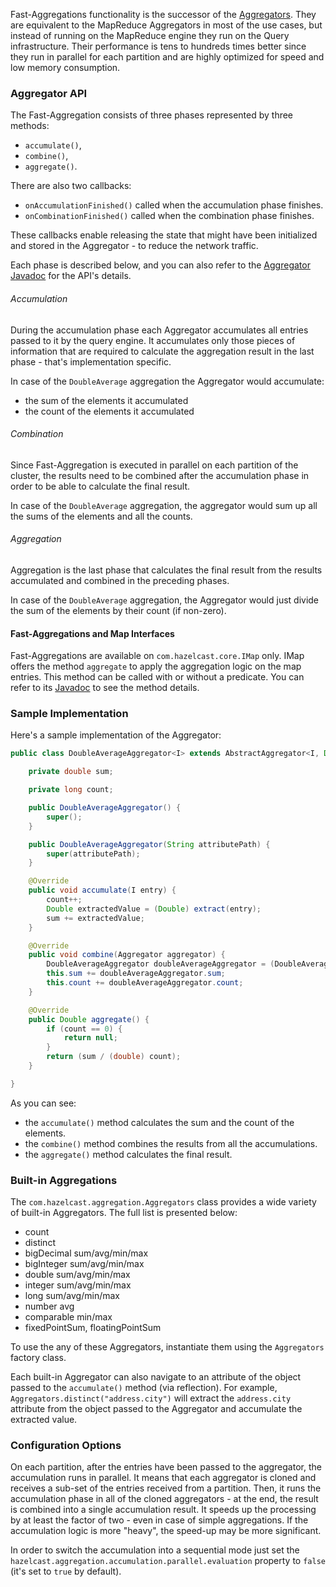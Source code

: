 
Fast-Aggregations functionality is the successor of the [Aggregators](/500_Aggregators).
They are equivalent to the MapReduce Aggregators in most of the use cases, but instead of running on the MapReduce engine they run on the Query infrastructure.
Their performance is tens to hundreds times better since they run in parallel for each partition and are highly optimized for speed and low memory consumption.

### Aggregator API



The Fast-Aggregation consists of three phases represented by three methods:

- `accumulate()`,
- `combine()`,
- `aggregate()`.

There are also two callbacks:

- `onAccumulationFinished()` called when the accumulation phase finishes.
- `onCombinationFinished()` called when the combination phase finishes.

These callbacks enable releasing the state that might have been initialized and stored in the Aggregator - to reduce the network traffic.

Each phase is described below, and you can also refer to the [Aggregator Javadoc](http://docs.hazelcast.org/docs/latest/javadoc/com/hazelcast/aggregation/Aggregator.html) for the API's details.

###### Accumulation

During the accumulation phase each Aggregator accumulates all entries passed to it by the query engine.
It accumulates only those pieces of information that are required to calculate the aggregation result in the last phase - that's implementation specific.

In case of the `DoubleAverage` aggregation the Aggregator would accumulate:

- the sum of the elements it accumulated
- the count of the elements it accumulated

###### Combination

Since Fast-Aggregation is executed in parallel on each partition of the cluster, the results need to be combined after the accumulation phase in order to be able to calculate the final result.

In case of the `DoubleAverage` aggregation, the aggregator would sum up all the sums of the elements and all the counts.


###### Aggregation

Aggregation is the last phase that calculates the final result from the results accumulated and combined in the preceding phases.

In case of the `DoubleAverage` aggregation, the Aggregator would just divide the sum of the elements by their count (if non-zero).


#### Fast-Aggregations and Map Interfaces

Fast-Aggregations are available on `com.hazelcast.core.IMap` only. IMap offers the method `aggregate` to apply the aggregation logic on the map entries. This method can be called with or without a predicate. You can refer to its [Javadoc](http://docs.hazelcast.org/docs/latest/javadoc/com/hazelcast/core/IMap.html#aggregate-com.hazelcast.aggregation.Aggregator-) to see the method details.

### Sample Implementation


Here's a sample implementation of the Aggregator:

```java
public class DoubleAverageAggregator<I> extends AbstractAggregator<I, Double> {

    private double sum;

    private long count;

    public DoubleAverageAggregator() {
        super();
    }

    public DoubleAverageAggregator(String attributePath) {
        super(attributePath);
    }

    @Override
    public void accumulate(I entry) {
        count++;
        Double extractedValue = (Double) extract(entry);
        sum += extractedValue;
    }

    @Override
    public void combine(Aggregator aggregator) {
        DoubleAverageAggregator doubleAverageAggregator = (DoubleAverageAggregator) aggregator;
        this.sum += doubleAverageAggregator.sum;
        this.count += doubleAverageAggregator.count;
    }

    @Override
    public Double aggregate() {
        if (count == 0) {
            return null;
        }
        return (sum / (double) count);
    }

}

```

As you can see:

- the `accumulate()` method calculates the sum and the count of the elements.
- the `combine()` method combines the results from all the accumulations.
- the `aggregate()` method calculates the final result.


### Built-in Aggregations


The `com.hazelcast.aggregation.Aggregators` class provides a wide variety of built-in Aggregators.
The full list is presented below:

- count
- distinct
- bigDecimal sum/avg/min/max
- bigInteger sum/avg/min/max
- double sum/avg/min/max
- integer sum/avg/min/max
- long sum/avg/min/max
- number avg
- comparable min/max
- fixedPointSum, floatingPointSum

To use the any of these Aggregators, instantiate them using the `Aggregators` factory class.

Each built-in Aggregator can also navigate to an attribute of the object passed to the `accumulate()` method (via reflection). For example, `Aggregators.distinct("address.city")` will extract the `address.city` attribute from the object passed to the Aggregator and accumulate the extracted value.

### Configuration Options


On each partition, after the entries have been passed to the aggregator, the accumulation runs in parallel.
It means that each aggregator is cloned and receives a sub-set of the entries received from a partition.
Then, it runs the accumulation phase in all of the cloned aggregators - at the end, the result is combined into a single accumulation result.
It speeds up the processing by at least the factor of two - even in case of simple aggregations. If the accumulation logic is more "heavy", the speed-up may be more significant.

In order to switch the accumulation into a sequential mode just set the `hazelcast.aggregation.accumulation.parallel.evaluation` property to `false` (it's set to `true` by default).

